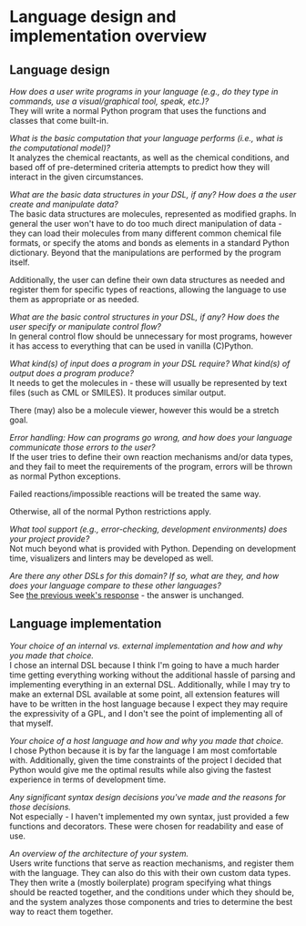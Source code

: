 # Language design and implementation overview

## Language design
_How does a user write programs in your language (e.g., do they type in commands, use a visual/graphical tool, speak, etc.)?_  
They will write a normal Python program that uses the functions and classes that come built-in.

_What is the basic computation that your language performs (i.e., what is the computational model)?_  
It analyzes the chemical reactants, as well as the chemical conditions, and based off of pre-determined
criteria attempts to predict how they will interact in the given circumstances.

_What are the basic data structures in your DSL, if any? How does a the user create and manipulate data?_  
The basic data structures are molecules, represented as modified graphs.  In general the user won't
have to do too much direct manipulation of data - they can load their molecules from many different common
chemical file formats, or specify the atoms and bonds as elements in a standard Python dictionary.  Beyond 
that the manipulations are performed by the program itself.

Additionally, the user can define their own data structures as needed and register them for specific types
of reactions, allowing the language to use them as appropriate or as needed.

_What are the basic control structures in your DSL, if any? How does the user specify or manipulate control flow?_  
In general control flow should be unnecessary for most programs, however it has access to everything that
can be used in vanilla (C)Python.

_What kind(s) of input does a program in your DSL require? What kind(s) of output does a program produce?_  
It needs to get the molecules in - these will usually be represented by text files (such as CML or SMILES).
It produces similar output.  

There (may) also be a molecule viewer, however this would be a stretch goal.

_Error handling: How can programs go wrong, and how does your language communicate those errors to the user?_  
If the user tries to define their own reaction mechanisms and/or data types, and they fail to meet the requirements
of the program, errors will be thrown as normal Python exceptions.

Failed reactions/impossible reactions will be treated the same way.

Otherwise, all of the normal Python restrictions apply.

_What tool support (e.g., error-checking, development environments) does your project provide?_  
Not much beyond what is provided with Python.  Depending on development time, visualizers and linters
may be developed as well.

_Are there any other DSLs for this domain? If so, what are they, and how does your language compare to these other languages?_  
See [the previous week's response][1] - the answer is unchanged.

## Language implementation
_Your choice of an internal vs. external implementation and how and why you made that choice._  
I chose an internal DSL because I think I'm going to have a much harder time getting everything working
without the additional hassle of parsing and implementing everything in an external DSL.  Additionally,
while I may try to make an external DSL available at some point, all extension features will have to be
written in the host language because I expect they may require the expressivity of a GPL, and I don't see
the point of implementing all of that myself.

_Your choice of a host language and how and why you made that choice._  
I chose Python because it is by far the language I am most comfortable with.  Additionally, given the time
constraints of the project I decided that Python would give me the optimal results while also giving the 
fastest experience in terms of development time.

_Any significant syntax design decisions you've made and the reasons for those decisions._  
Not especially - I haven't implemented my own syntax, just provided a few functions and decorators. These 
were chosen for readability and ease of use.

_An overview of the architecture of your system._  
Users write functions that serve as reaction mechanisms, and register them with the language. They can also
do this with their own custom data types.  They then write a (mostly boilerplate) program specifying
what things should be reacted together, and the conditions under which they should be, and the system
analyzes those components and tries to determine the best way to react them together.


  [1]: https://github.com/PyCAOS/project/blob/master/documents/description.md#language-domain
